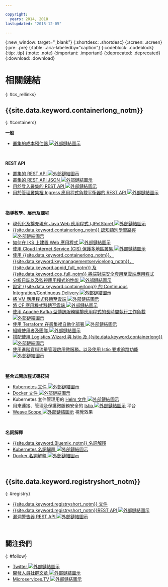 ```yaml
---

copyright:
  years: 2014, 2018
lastupdated: "2018-12-05"

---
```


{:new_window: target="_blank"}
{:shortdesc: .shortdesc}
{:screen: .screen}
{:pre: .pre}
{:table: .aria-labeledby="caption"}
{:codeblock: .codeblock}
{:tip: .tip}
{:note: .note}
{:important: .important}
{:deprecated: .deprecated}
{:download: .download}




# 相關鏈結
{: #cs_rellinks}

## {{site.data.keyword.containerlong_notm}}
{: #containers}

**一般**

- [叢集的成本預估器 ![外部鏈結圖示](../icons/launch-glyph.svg "外部鏈結圖示")](https://console.bluemix.net/pricing/configure/iaas/containers-kubernetes)

<br />


**REST API**

- [叢集的 REST API ![外部鏈結圖示](../icons/launch-glyph.svg "外部鏈結圖示")](https://containers.bluemix.net/swagger-api/)
- [叢集的 REST API JSON ![外部鏈結圖示](../icons/launch-glyph.svg "外部鏈結圖示")](https://containers.bluemix.net/swagger-api/swagger.json)
- [用於登入叢集的 REST API ![外部鏈結圖示](../icons/launch-glyph.svg "外部鏈結圖示")](https://us-south.containers.bluemix.net/swagger-logging/)
- [用於管理叢集裡 Ingress 應用程式負載平衡器的 REST API ![外部鏈結圖示](../icons/launch-glyph.svg "外部鏈結圖示")](https://us-south.containers.bluemix.net/swagger-alb-api/)

<br />


**指導教學、展示及課程**

- [現代化及擴充現有 Java Web 應用程式 (JPetStore) ![外部鏈結圖示](../icons/launch-glyph.svg "外部鏈結圖示")](https://github.com/IBM-Cloud/jpetstore-kubernetes)
- [{{site.data.keyword.containerlong_notm}} 認知類別學習路徑 ![外部鏈結圖示](../icons/launch-glyph.svg "外部鏈結圖示")](https://cognitiveclass.ai/learn/containers-k8s-and-istio-on-ibm-cloud/)
- [如何在 IKS 上建置 Web 應用程式 ![外部鏈結圖示](../icons/launch-glyph.svg "外部鏈結圖示")](https://console.bluemix.net/docs/tutorials/scalable-webapp-kubernetes.html#scalable-web-application-on-kubernetes)
- [使用 Cloud Internet Service (CIS) 保護多地區叢集 ![外部鏈結圖示](../icons/launch-glyph.svg "外部鏈結圖示")](https://console.bluemix.net/docs/tutorials/multi-region-k8s-cis.html#resilient-and-secure-multi-region-kubernetes-clusters-with-cloud-internet-services)
- [使用 {{site.data.keyword.containerlong_notm}}、{{site.data.keyword.keymanagementservicelong_notm}}、{{site.data.keyword.appid_full_notm}} 及 {{site.data.keyword.cos_full_notm}} 將端對端安全套用至雲端應用程式](https://console.bluemix.net/docs/tutorials/cloud-e2e-security.html#apply-end-to-end-security-to-a-cloud-application)
- [分析日誌以及監視應用程式的性能 ![外部鏈結圖示](../icons/launch-glyph.svg "外部鏈結圖示")](https://console.bluemix.net/docs/tutorials/kubernetes-log-analysis-kibana.html#analyze-logs-and-monitor-the-health-of-kubernetes-applications)
- [設定 {{site.data.keyword.containerlong}} 的 Continuous Integration/Continuous Delivery ![外部鏈結圖示](../icons/launch-glyph.svg "外部鏈結圖示")](https://console.bluemix.net/docs/tutorials/continuous-deployment-to-kubernetes.html#continuous-deployment-to-kubernetes)
- [將 VM 應用程式移轉至雲端 ![外部鏈結圖示](../icons/launch-glyph.svg "外部鏈結圖示")](https://console.bluemix.net/docs/tutorials/vm-to-containers-and-kubernetes.html#moving-a-vm-based-app-to-kubernetes)
- [將 CF 應用程式移轉至雲端 ![外部鏈結圖示](../icons/launch-glyph.svg "外部鏈結圖示")](https://console.bluemix.net/docs/containers/cs_tutorials_cf.html#cf_tutorial)
- [使用 Apache Kafka 型傳訊服務編排應用程式的長時間執行工作負載 ![外部鏈結圖示](../icons/launch-glyph.svg "外部鏈結圖示")](https://console.bluemix.net/docs/tutorials/pub-sub-object-storage.html#asynchronous-data-processing-using-object-storage-and-pub-sub-messaging)
- [使用 Terraform 在叢集裡自動化部署 ![外部鏈結圖示](../icons/launch-glyph.svg "外部鏈結圖示")](https://console.bluemix.net/docs/tutorials/plan-create-update-deployments.html#plan-create-and-update-deployment-environments)
- [組織使用者及團隊 ![外部鏈結圖示](../icons/launch-glyph.svg "外部鏈結圖示")](https://console.bluemix.net/docs/tutorials/users-teams-applications.html#best-practices-for-organizing-users-teams-applications)
- [搭配使用 Logistics Wizard 與 Istio 及 {{site.data.keyword.containerlong}} ![外部鏈結圖示](../icons/launch-glyph.svg "外部鏈結圖示")](https://github.com/IBM-Cloud/logistics-wizard-kubernetes)
- [使用進階資料流量管理啟用微服務，以及使用 Istio 要求追蹤功能 ![外部鏈結圖示](../icons/launch-glyph.svg "外部鏈結圖示")](https://developer.ibm.com/code/patterns/manage-microservices-traffic-using-istio/)

<br />


**整合式開放程式碼技術**

- [Kubernetes 文件 ![外部鏈結圖示](../icons/launch-glyph.svg "外部鏈結圖示")](https://kubernetes.io/)
- [Docker 文件 ![外部鏈結圖示](../icons/launch-glyph.svg "外部鏈結圖示")](https://docs.docker.com/engine/)
- Kubernetes 套件管理用的 <a href="https://docs.helm.sh/helm/" target="_blank">Helm 文件 <img src="../icons/launch-glyph.svg" alt="外部鏈結圖示"></a>
- 用來連接、管理及保護微服務安全的 [Istio ![外部鏈結圖示](../icons/launch-glyph.svg "外部鏈結圖示")](https://istio.io/) 平台
- [Weave Scope ![外部鏈結圖示](../icons/launch-glyph.svg "外部鏈結圖示")](https://www.weave.works/oss/scope/) 視覺效果

<br />


**名詞解釋**

- [{{site.data.keyword.Bluemix_notm}} 名詞解釋](/docs/overview/glossary/glossary.html#glossary)
- [Kubernetes 名詞解釋 ![外部鏈結圖示](../icons/launch-glyph.svg "外部鏈結圖示")](https://kubernetes.io/docs/reference/glossary/?fundamental=true)
- [Docker 名詞解釋 ![外部鏈結圖示](../icons/launch-glyph.svg "外部鏈結圖示")](https://docs.docker.com/glossary/)

<br />


## {{site.data.keyword.registryshort_notm}}
{: #registry}

- [{{site.data.keyword.registryshort_notm}} 文件](/docs/services/Registry/index.html)
- [{{site.data.keyword.registryshort_notm}}REST API ![外部鏈結圖示](../icons/launch-glyph.svg "外部鏈結圖示")](https://console.bluemix.net/apidocs/container-registry)
- [漏洞警告器 REST API ![外部鏈結圖示](../icons/launch-glyph.svg "外部鏈結圖示")](https://console.bluemix.net/apidocs/container-registry/va)

<br />


## 關注我們
{: #follow}

- [Twitter ![外部鏈結圖示](../icons/launch-glyph.svg "外部鏈結圖示")](https://twitter.com/hashtag/IKS)
- [開發人員社群文章 ![外部鏈結圖示](../icons/launch-glyph.svg "外部鏈結圖示")](https://www.ibm.com/blogs/bluemix/tag/containers/)
- [Microservices.TV ![外部鏈結圖示](../icons/launch-glyph.svg "外部鏈結圖示")](https://developer.ibm.com/tv/microservices/)

<br />

